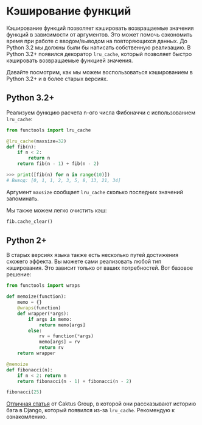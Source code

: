 # Кэширование функций

Кэширование функций позволяет кэшировать возвращаемые значения функций в
зависимости от аргументов. Это может помочь сэкономить время при работе
с вводом/выводом на повторяющихся данных. До Python 3.2 мы должны были бы
написать собственную реализацию. В Python 3.2+ появился декоратор `lru_cache`,
который позволяет быстро кэшировать возвращаемые функцией значения.

Давайте посмотрим, как мы можем воспользоваться кэшированием в Python 3.2+ и
в более старых версиях.

## Python 3.2+

Реализуем функцию расчета n-ого числа Фибоначчи с использованием `lru_cache`:

```python
from functools import lru_cache

@lru_cache(maxsize=32)
def fib(n):
    if n < 2:
        return n
    return fib(n - 1) + fib(n - 2)

>>> print([fib(n) for n in range(10)])
# Вывод: [0, 1, 1, 2, 3, 5, 8, 13, 21, 34]
```

Аргумент `maxsize` сообщает `lru_cache` сколько последних значений
запоминать.

Мы также можем легко очистить кэш:

```python
fib.cache_clear()
```

## Python 2+

В старых версиях языка также есть несколько путей достижения схожего эффекта.
Вы можете сами реализовать любой тип кэширования. Это зависит только от ваших
потребностей. Вот базовое решение:

```python
from functools import wraps

def memoize(function):
    memo = {}
    @wraps(function)
    def wrapper(*args):
        if args in memo:
            return memo[args]
        else:
            rv = function(*args)
            memo[args] = rv
            return rv
    return wrapper

@memoize
def fibonacci(n):
    if n < 2: return n
    return fibonacci(n - 1) + fibonacci(n - 2)

fibonacci(25)
```

[Отличная статья](https://www.caktusgroup.com/blog/2015/06/08/testing-client-side-applications-django-post-mortem/)
от Caktus Group, в которой они рассказывают историю бага в Django, который
появился из-за `lru_cache`. Рекомендую к ознакомлению.
